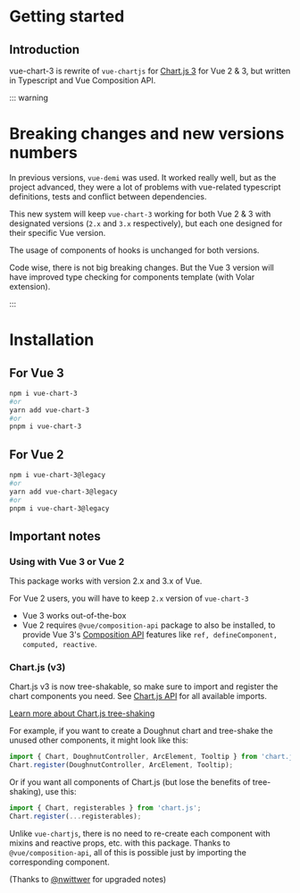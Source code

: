 # Getting started

## Introduction

vue-chart-3 is rewrite of `vue-chartjs` for [Chart.js 3](https://www.chartjs.org/) for Vue 2 & 3, but written in Typescript and Vue Composition API.

::: warning

# Breaking changes and new versions numbers

In previous versions, `vue-demi` was used. It worked really well, but as the project advanced, they were a lot of problems with vue-related typescript definitions, tests and conflict between dependencies.

This new system will keep `vue-chart-3` working for both Vue 2 & 3 with designated versions (`2.x` and `3.x` respectively), but each one designed for their specific Vue version.

The usage of components of hooks is unchanged for both versions.

Code wise, there is not big breaking changes. But the Vue 3 version will have improved type checking for components template (with Volar extension).

:::

# Installation

## For Vue 3

```bash
npm i vue-chart-3
#or
yarn add vue-chart-3
#or
pnpm i vue-chart-3
```

## For Vue 2

```bash
npm i vue-chart-3@legacy
#or
yarn add vue-chart-3@legacy
#or
pnpm i vue-chart-3@legacy
```

## Important notes

### Using with Vue 3 or Vue 2

This package works with version 2.x and 3.x of Vue.

For Vue 2 users, you will have to keep `2.x` version of `vue-chart-3`

- Vue 3 works out-of-the-box
- Vue 2 requires `@vue/composition-api` package to also be installed, to provide Vue 3's [Composition API](https://v3.vuejs.org/guide/composition-api-introduction.html) features like `ref, defineComponent, computed, reactive`.

### Chart.js (v3)

Chart.js v3 is now tree-shakable, so make sure to import and register the chart components you need. See [Chart.js API](https://www.chartjs.org/docs/master/api/) for all available imports.

[Learn more about Chart.js tree-shaking](https://www.chartjs.org/docs/master/getting-started/integration.html#bundlers-webpack-rollup-etc)

For example, if you want to create a Doughnut chart and tree-shake the unused other components, it might look like this:

```ts
import { Chart, DoughnutController, ArcElement, Tooltip } from 'chart.js';
Chart.register(DoughnutController, ArcElement, Tooltip);
```

Or if you want all components of Chart.js (but lose the benefits of tree-shaking), use this:

```ts
import { Chart, registerables } from 'chart.js';
Chart.register(...registerables);
```

Unlike `vue-chartjs`, there is no need to re-create each component with mixins and reactive props, etc. with this package. Thanks to `@vue/composition-api`, all of this is possible just by importing the corresponding component.

(Thanks to [@nwittwer](https://github.com/nwittwer) for upgraded notes)
